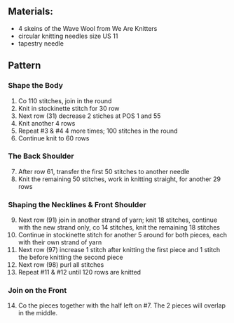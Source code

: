 ## Materials:
- 4 skeins of the Wave Wool from We Are Knitters
- circular knitting needles size US 11
- tapestry needle

## Pattern

### Shape the Body
1. Co 110 stitches, join in the round
2. Knit in stockinette stitch for 30 row
3. Next row (31) decrease 2 stiches at POS 1 and 55
4. Knit another 4 rows
5. Repeat #3 & #4 4 more times; 100 stitches in the round
6. Continue knit to 60 rows

### The Back Shoulder
7. After row 61, transfer the first 50 stitches to another needle
8. Knit the remaining 50 stitches, work in knitting straight, for another 29 rows

### Shaping the Necklines & Front Shoulder
9. Next row (91) join in another strand of yarn; knit 18 stitches, continue with the new strand only, co 14 stitches, knit the remaining 18 stitches
10. Continue in stockinette stitch for another 5 around for both pieces, each with their own strand of yarn
11. Next row (97) increase 1 stitch after knitting the first piece and 1 stitch the before knitting the second piece
12. Next row (98) purl all stitches
13. Repeat #11 & #12 until 120 rows are knitted

### Join on the Front
14. Co the pieces together with the half left on #7. The 2 pieces will overlap in the middle.
